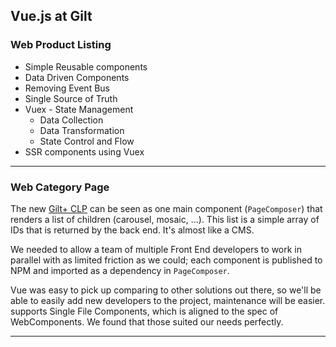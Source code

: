 ## Vue.js at Gilt

### Web Product Listing

* Simple Reusable components
* Data Driven Components
* Removing Event Bus
* Single Source of Truth
* Vuex - State Management
  * Data Collection
  * Data Transformation
  * State Control and Flow
* SSR components using Vuex

---
### Web Category Page

The new [Gilt+ CLP][1] can be seen as one main component (`PageComposer`) that renders a list of children (carousel, mosaic, ...). This list is a simple array of IDs that is returned by the back end. It's almost like a CMS.

We needed to allow a team of multiple Front End developers to work in parallel with as limited friction as we could; each component is published to NPM and imported as a dependency in `PageComposer`.

Vue was easy to pick up comparing to other solutions out there, so we'll be able to easily add new developers to the project, maintenance will be easier.
supports Single File Components, which is aligned to the spec of WebComponents. We found that those suited our needs perfectly.

---
[1]: http://www.gilt.com/men
[2]: https://developer.mozilla.org/en-US/docs/Web/Web_Components/Custom_Elements
